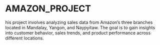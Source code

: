 # AMAZON_PROJECT
his project involves analyzing sales data from Amazon’s three branches located in Mandalay, Yangon, and Naypyitaw. The goal is to gain insights into customer behavior, sales trends, and product performance across different locations.
